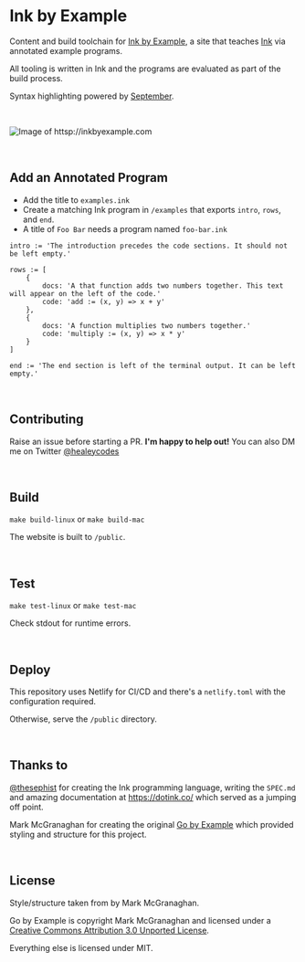 # Ink by Example

Content and build toolchain for [Ink by Example](https://inkbyexample.com), a site that teaches [Ink](https://dotink.co/) via annotated example programs.

All tooling is written in Ink and the programs are evaluated as part of the build process.

Syntax highlighting powered by [September](https://github.com/thesephist/september).

<br>

![Image of httsp://inkbyexample.com](https://github.com/healeycodes/inkbyexample/blob/main/static/preview.png)

<br>

## Add an Annotated Program

- Add the title to `examples.ink`
- Create a matching Ink program in `/examples` that exports `intro`, `rows`, and `end`.
- A title of `Foo Bar` needs a program named `foo-bar.ink`

```
intro := 'The introduction precedes the code sections. It should not be left empty.'

rows := [
    {
        docs: 'A that function adds two numbers together. This text will appear on the left of the code.'
        code: 'add := (x, y) => x + y'
    },
    {
        docs: 'A function multiplies two numbers together.'
        code: 'multiply := (x, y) => x * y'
    }
]

end := 'The end section is left of the terminal output. It can be left empty.'
```

<br>

## Contributing

Raise an issue before starting a PR. **I'm happy to help out!** You can also DM me on Twitter [@healeycodes](https://twitter.com/healeycodes)

<br>

## Build

`make build-linux` or `make build-mac`

The website is built to `/public`.

<br>

## Test

`make test-linux` or `make test-mac`

Check stdout for runtime errors.

<br>

## Deploy

This repository uses Netlify for CI/CD and there's a `netlify.toml` with the configuration required.

Otherwise, serve the `/public` directory.

<br>

## Thanks to

[@thesephist](https://github.com/thesephist) for creating the Ink programming language, writing the `SPEC.md` and amazing documentation at https://dotink.co/ which served as a jumping off point.

Mark McGranaghan for creating the original [Go by Example](https://github.com/mmcgrana/gobyexample) which provided styling and structure for this project.

<br>

## License

Style/structure taken from by Mark McGranaghan.

Go by Example is copyright Mark McGranaghan and licensed under a
[Creative Commons Attribution 3.0 Unported License](http://creativecommons.org/licenses/by/3.0/).

Everything else is licensed under MIT.
